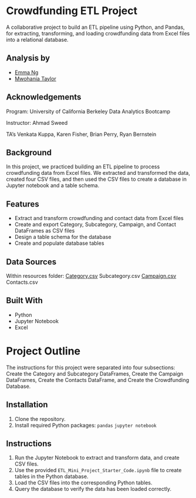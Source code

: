 # Crowdfunding ETL Project

A collaborative project to build an ETL pipeline using Python, and Pandas, for extracting, transforming, and loading crowdfunding data from Excel files into a relational database.

## Analysis by
- [Emma Ng](https://github.com/sumiemma)
- [Mwohania Taylor](https://github.com/nia12taylor)

## Acknowledgements
Program: University of California Berkeley Data Analytics Bootcamp

Instructor: Ahmad Sweed

TA’s Venkata Kuppa, Karen Fisher, Brian Perry, Ryan Bernstein

## Background

In this project, we practiced building an ETL pipeline to process crowdfunding data from Excel files. We extracted and transformed the data, created four CSV files, and then used the CSV files to create a database in Jupyter notebook and a table schema.

## Features

- Extract and transform crowdfunding and contact data from Excel files
- Create and export Category, Subcategory, Campaign, and Contact DataFrames as CSV files
- Design a table schema for the database
- Create and populate database tables

## Data Sources

Within resources folder:
[Category.csv](Resources/campaign.csv)
Subcategory.csv
[Campaign.csv](Resources/campaign.csv)
Contacts.csv

## Built With

- Python
- Jupyter Notebook
- Excel

# Project Outline

The instructions for this project were separated into four subsections: Create the Category and Subcategory DataFrames, Create the Campaign DataFrames, Create the Contacts DataFrame, and Create the Crowdfunding Database. 

## Installation

1. Clone the repository.
2. Install required Python packages: 
`pandas`
`jupyter notebook`

## Instructions

1. Run the Jupyter Notebook to extract and transform data, and create CSV files.
2. Use the provided `ETL_Mini_Project_Starter_Code.ipynb` file to create tables in the Python database.
3. Load the CSV files into the corresponding Python tables.
4. Query the database to verify the data has been loaded correctly.
